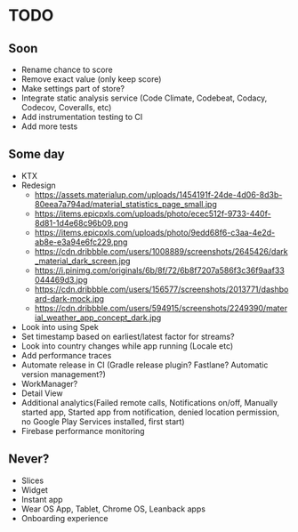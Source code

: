 # TODO

## Soon
* Rename chance to score
* Remove exact value (only keep score)
* Make settings part of store?
* Integrate static analysis service (Code Climate, Codebeat, Codacy, Codecov, Coveralls, etc)
* Add instrumentation testing to CI
* Add more tests

## Some day
* KTX
* Redesign
  * https://assets.materialup.com/uploads/1454191f-24de-4d06-8d3b-80eea7a794ad/material_statistics_page_small.jpg
  * https://items.epicpxls.com/uploads/photo/ecec512f-9733-440f-8d81-1d4e68c96b09.png
  * https://items.epicpxls.com/uploads/photo/9edd68f6-c3aa-4e2d-ab8e-e3a94e6fc229.png
  * https://cdn.dribbble.com/users/1008889/screenshots/2645426/dark_material_dark_screen.jpg
  * https://i.pinimg.com/originals/6b/8f/72/6b8f7207a586f3c36f9aaf33044469d3.jpg
  * https://cdn.dribbble.com/users/156577/screenshots/2013771/dashboard-dark-mock.jpg
  * https://cdn.dribbble.com/users/594915/screenshots/2249390/material_weather_app_concept_dark.jpg
* Look into using Spek
* Set timestamp based on earliest/latest factor for streams?
* Look into country changes while app running (Locale etc)
* Add performance traces
* Automate release in CI (Gradle release plugin? Fastlane? Automatic version management?)
* WorkManager?
* Detail View
* Additional analytics(Failed remote calls, Notifications on/off, Manually started app, Started app from notification, denied location permission, no Google Play Services installed, first start)
* Firebase performance monitoring

## Never?
* Slices
* Widget
* Instant app
* Wear OS App, Tablet, Chrome OS, Leanback apps
* Onboarding experience
